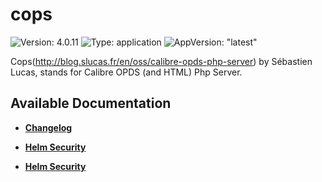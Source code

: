 # cops

![Version: 4.0.11](https://img.shields.io/badge/Version-4.0.11-informational?style=flat-square) ![Type: application](https://img.shields.io/badge/Type-application-informational?style=flat-square) ![AppVersion: "latest"](https://img.shields.io/badge/AppVersion-"latest"-informational?style=flat-square)

Cops(http://blog.slucas.fr/en/oss/calibre-opds-php-server) by Sébastien Lucas, stands for Calibre OPDS (and HTML) Php Server.


## Available Documentation

- [**Changelog**](CHANGELOG)

- [**Helm Security**](container-security)

- [**Helm Security**](helm-security)


